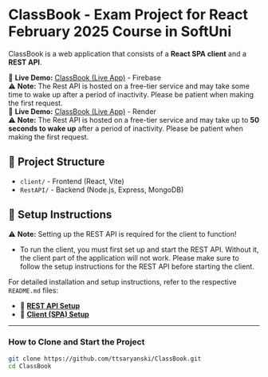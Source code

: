 # ClassBook - Exam Project for React February 2025 Course in SoftUni

ClassBook is a web application that consists of a **React SPA client** and a **REST API**.

📌 **Live Demo:** [ClassBook (Live App)](https://classbook-react-project.web.app/classes) - Firebase  
 ⚠️ **Note:** The Rest API is hosted on a free-tier service and may take some time to wake up after a period of inactivity. Please be patient when making the first request.  
📌 **Live Demo:** [ClassBook (Live App)](https://classbook-client-for-render.onrender.com) - Render  
 ⚠️ **Note:** The Rest API is hosted on a free-tier service and may take up to **50 seconds to wake up** after a period of inactivity. Please be patient when making the first request.

## 📂 Project Structure

-   `client/` - Frontend (React, Vite)
-   `RestAPI/` - Backend (Node.js, Express, MongoDB)

## 📖 Setup Instructions

⚠️ **Note:** Setting up the REST API is required for the client to function!

-   To run the client, you must first set up and start the REST API. Without it, the client part of the application will not work. Please make sure to follow the setup instructions for the REST API before starting the client.

For detailed installation and setup instructions, refer to the respective `README.md` files:

-   📌 **[REST API Setup](RestAPI/README.md)**
-   📌 **[Client (SPA) Setup](client/README.md)**

---

### **How to Clone and Start the Project**

```sh
git clone https://github.com/ttsaryanski/ClassBook.git
cd ClassBook
```

